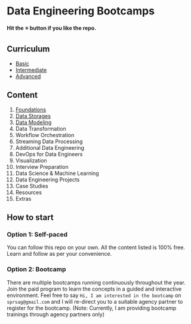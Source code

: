 # Data Engineering Bootcamps

**Hit the ⭐️ button if you like the repo.**

## Curriculum 

- [Basic](./00-curriculum/01-basic.md)
- [Intermediate](./00-curriculum/02-intermediate.md)
- [Advanced](./00-curriculum/03-advanced.md)

## Content

1. [Foundations](./01-foundations/)
1. [Data Storages](./02-data-storages/)
1. [Data Modeling](./03-data-modeling/)
1. Data Transformation
1. Workflow Orchestration
1. Streaming Data Processing
1. Additional Data Engineering
1. DevOps for Data Engineers
1. Visualization
1. Interview Preparation
1. Data Science & Machine Learning
1. Data Engineering Projects
1. Case Studies
1. Resources
1. Extras

## How to start

### Option 1: Self-paced

You can follow this repo on your own. All the content listed is 100% free. Learn and follow as per your convenience.

### Option 2: Bootcamp

There are multiple bootcamps running continuously throughout the year. Join the paid program to learn the concepts in a guided and interactive environment. Feel free to say `Hi, I am interested in the bootcamp` on `sprsag@gmail.com` and I will re-direct you to a suitable agency partner to register for the bootcamp. (Note: Currently, I am providing bootcamp trainings through agency partners only)